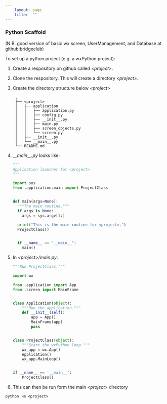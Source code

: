 ```yaml
---
    layout: page
    title:  ""
---
```

<link rel="icon" href="/YourIcon.ico" type="image/x-icon" />

### Python Scaffold

(N.B. good version of basic wx screen, UserManagement, and Database at github:bridgeclub)

To set up a python project  (e.g. a wxPython project):

1. Create  a respository on github called *\<project>*.

1. Clone the respository. This will create a directory *\<project>*.

1. Create the directory structure below *\<project>*

        .
        ├── <project>
        │   ├── application
        │   │   ├── application.py
        │   │   ├── config.py
        │   │   ├── __init__.py
        │   │   ├── main.py
        │   │   ├── screen_objects.py
        │   │   └── screen.py
        │   ├── __init__.py
        │   └── __main__.py
        └── README.md

1. *\_\_main\_\_.py* looks like:

    ```python
    """
    Application launcher for <project>
    """

    import sys
    from .application.main import ProjectClass


    def main(args=None):
      """The main routine."""
      if args is None:
        args = sys.argv[1:]

      print("This is the main routine for <project>.")
      ProjectClass()


      if __name__ == "__main__":
        main()
    ```
1. In *\<project>/main.py*:

    ```python
    """Run ProjectClass."""

    import wx

    from .application import App
    from .screen import MainFrame


    class Application(object):
        """Run the application."""
        def __init__(self):
            app = App()
            MainFrame(app)
            pass


    class ProjectClass(object):
        """Start the wxPython loop."""
        wx_app = wx.App()
        Application()
        wx_app.MainLoop()


    if __name__ == '__main__':
        ProjectClass()
    ```
1. This can then be run form the main *\<project>* directory
  ```console
  python -m <project>
  ```
